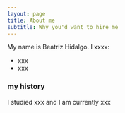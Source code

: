 ```yaml
---
layout: page
title: About me
subtitle: Why you'd want to hire me
---
```


My name is Beatriz Hidalgo. I xxxx:

- xxx
- xxx

### my history

I studied xxx and I am currently xxx
